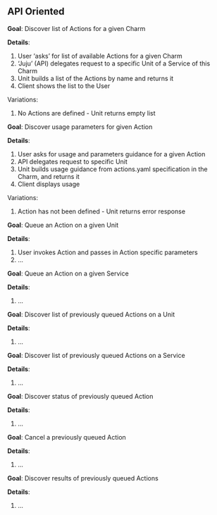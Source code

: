 





## API Oriented

**Goal**: Discover list of Actions for a given Charm

**Details**:

1. User ‘asks’ for list of available Actions for a given Charm
1. ‘Juju’ (API) delegates request to a specific Unit of a Service of this Charm
1. Unit builds a list of the Actions by name and returns it
1. Client shows the list to the User

Variations:

1. No Actions are defined - Unit returns empty list






**Goal**: Discover usage parameters for given Action

**Details**:

1. User asks for usage and parameters guidance for a given Action
1. API delegates request to specific Unit
1. Unit builds usage guidance from actions.yaml specification in the Charm, and returns it
1. Client displays usage

Variations:

1. Action has not been defined - Unit returns error response





**Goal**: Queue an Action on a given Unit

**Details**:

1. User invokes Action and passes in Action specific parameters 
1. ...




**Goal**: Queue an Action on a given Service

**Details**:

1. ...




**Goal**: Discover list of previously queued Actions on a Unit

**Details**:

1. ...




**Goal**: Discover list of previously queued Actions on a Service

**Details**:

1. ...




**Goal**: Discover status of previously queued Action

**Details**:

1. ...




**Goal**: Cancel a previously queued Action

**Details**:

1. ...




**Goal**: Discover results of previously queued Actions

**Details**:

1. ...
